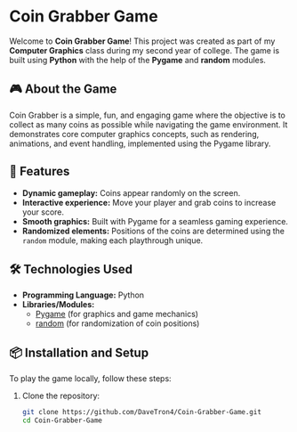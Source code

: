 # Coin Grabber Game

Welcome to **Coin Grabber Game**! This project was created as part of my **Computer Graphics** class during my second year of college. The game is built using **Python** with the help of the **Pygame** and **random** modules.

## 🎮 About the Game
Coin Grabber is a simple, fun, and engaging game where the objective is to collect as many coins as possible while navigating the game environment. It demonstrates core computer graphics concepts, such as rendering, animations, and event handling, implemented using the Pygame library.

## 🚀 Features
- **Dynamic gameplay:** Coins appear randomly on the screen.
- **Interactive experience:** Move your player and grab coins to increase your score.
- **Smooth graphics:** Built with Pygame for a seamless gaming experience.
- **Randomized elements:** Positions of the coins are determined using the `random` module, making each playthrough unique.

## 🛠️ Technologies Used
- **Programming Language:** Python
- **Libraries/Modules:** 
  - [Pygame](https://www.pygame.org/) (for graphics and game mechanics)
  - [random](https://docs.python.org/3/library/random.html) (for randomization of coin positions)

## 📦 Installation and Setup
To play the game locally, follow these steps:

1. Clone the repository:
   ```bash
   git clone https://github.com/DaveTron4/Coin-Grabber-Game.git
   cd Coin-Grabber-Game
